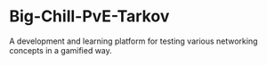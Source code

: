 # Big-Chill-PvE-Tarkov
A development and learning platform for testing various networking concepts in a gamified way.
